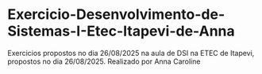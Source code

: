# Exercicio-Desenvolvimento-de-Sistemas-I-Etec-Itapevi-de-Anna
Exercicios propostos no dia 26/08/2025 na aula de DSI na ETEC de Itapevi, propostos no dia 26/08/2025. Realizado por Anna Caroline
